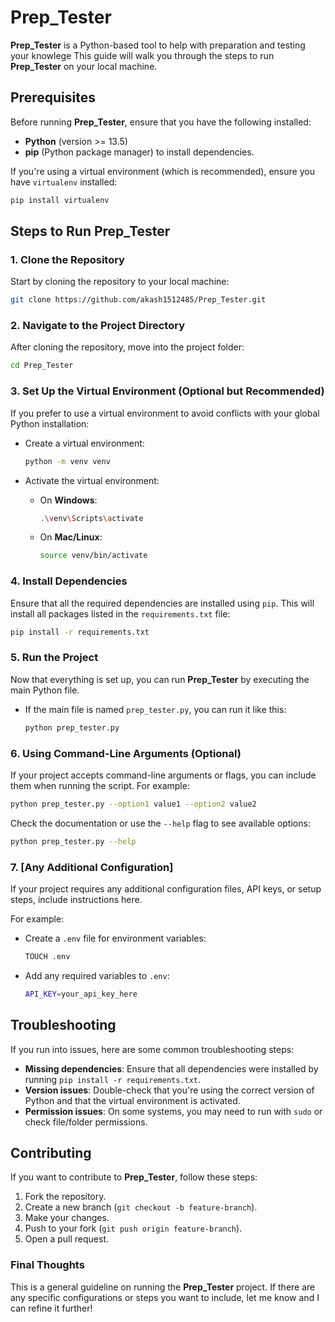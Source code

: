 # Prep\_Tester

**Prep\_Tester** is a Python-based tool to help with preparation and testing your knowlege This guide will walk you through the steps to run **Prep\_Tester** on your local machine.

## Prerequisites

Before running **Prep\_Tester**, ensure that you have the following installed:

* **Python** (version >= 13.5)
* **pip** (Python package manager) to install dependencies.

If you're using a virtual environment (which is recommended), ensure you have `virtualenv` installed:

```bash
pip install virtualenv
```

## Steps to Run **Prep\_Tester**

### 1. Clone the Repository

Start by cloning the repository to your local machine:

```bash
git clone https://github.com/akash1512485/Prep_Tester.git
```

### 2. Navigate to the Project Directory

After cloning the repository, move into the project folder:

```bash
cd Prep_Tester
```

### 3. Set Up the Virtual Environment (Optional but Recommended)

If you prefer to use a virtual environment to avoid conflicts with your global Python installation:

* Create a virtual environment:

  ```bash
  python -m venv venv
  ```

* Activate the virtual environment:

  * On **Windows**:

    ```bash
    .\venv\Scripts\activate
    ```
  * On **Mac/Linux**:

    ```bash
    source venv/bin/activate
    ```

### 4. Install Dependencies

Ensure that all the required dependencies are installed using `pip`. This will install all packages listed in the `requirements.txt` file:

```bash
pip install -r requirements.txt
```

### 5. Run the Project

Now that everything is set up, you can run **Prep\_Tester** by executing the main Python file.

* If the main file is named `prep_tester.py`, you can run it like this:

  ```bash
  python prep_tester.py
  ```

### 6. Using Command-Line Arguments (Optional)

If your project accepts command-line arguments or flags, you can include them when running the script. For example:

```bash
python prep_tester.py --option1 value1 --option2 value2
```

Check the documentation or use the `--help` flag to see available options:

```bash
python prep_tester.py --help
```

### 7. \[Any Additional Configuration]

If your project requires any additional configuration files, API keys, or setup steps, include instructions here.

For example:

* Create a `.env` file for environment variables:

  ```bash
  TOUCH .env
  ```

* Add any required variables to `.env`:

  ```bash
  API_KEY=your_api_key_here
  ```

## Troubleshooting

If you run into issues, here are some common troubleshooting steps:

* **Missing dependencies**: Ensure that all dependencies were installed by running `pip install -r requirements.txt`.
* **Version issues**: Double-check that you're using the correct version of Python and that the virtual environment is activated.
* **Permission issues**: On some systems, you may need to run with `sudo` or check file/folder permissions.

## Contributing

If you want to contribute to **Prep\_Tester**, follow these steps:

1. Fork the repository.
2. Create a new branch (`git checkout -b feature-branch`).
3. Make your changes.
4. Push to your fork (`git push origin feature-branch`).
5. Open a pull request.
   
### Final Thoughts

This is a general guideline on running the **Prep\_Tester** project. If there are any specific configurations or steps you want to include, let me know and I can refine it further!
